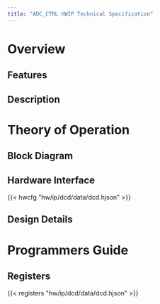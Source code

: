 ```yaml
---
title: "ADC_CTRL HWIP Technical Specification"
---
```


# Overview



## Features



## Description



# Theory of Operation

## Block Diagram


## Hardware Interface

{{< hwcfg "hw/ip/dcd/data/dcd.hjson" >}}

## Design Details


# Programmers Guide



## Registers

{{< registers "hw/ip/dcd/data/dcd.hjson" >}}
